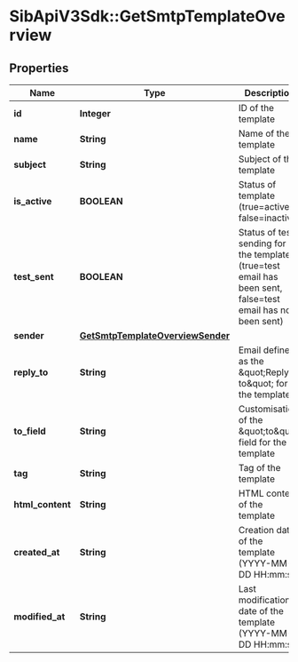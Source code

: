 # SibApiV3Sdk::GetSmtpTemplateOverview

## Properties
Name | Type | Description | Notes
------------ | ------------- | ------------- | -------------
**id** | **Integer** | ID of the template | 
**name** | **String** | Name of the template | 
**subject** | **String** | Subject of the template | 
**is_active** | **BOOLEAN** | Status of template (true&#x3D;active, false&#x3D;inactive) | 
**test_sent** | **BOOLEAN** | Status of test sending for the template (true&#x3D;test email has been sent, false&#x3D;test email has not been sent) | 
**sender** | [**GetSmtpTemplateOverviewSender**](GetSmtpTemplateOverviewSender.md) |  | [optional] 
**reply_to** | **String** | Email defined as the \&quot;Reply to\&quot; for the template | 
**to_field** | **String** | Customisation of the \&quot;to\&quot; field for the template | 
**tag** | **String** | Tag of the template | 
**html_content** | **String** | HTML content of the template | 
**created_at** | **String** | Creation date of the template (YYYY-MM-DD HH:mm:ss) | 
**modified_at** | **String** | Last modification date of the template (YYYY-MM-DD HH:mm:ss) | 


